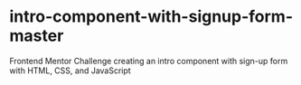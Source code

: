 # intro-component-with-signup-form-master
 Frontend Mentor Challenge creating an intro component with sign-up form with HTML, CSS, and JavaScript
